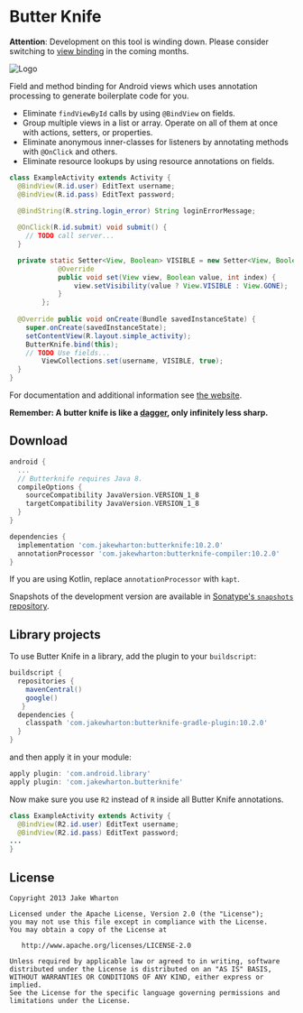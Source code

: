 Butter Knife
============

**Attention**: Development on this tool is winding down. Please consider switching to
[view binding](https://developer.android.com/topic/libraries/view-binding) in the coming months.

![Logo](website/static/logo.png)

Field and method binding for Android views which uses annotation processing to generate boilerplate
code for you.

 * Eliminate `findViewById` calls by using `@BindView` on fields.
 * Group multiple views in a list or array. Operate on all of them at once with actions,
   setters, or properties.
 * Eliminate anonymous inner-classes for listeners by annotating methods with `@OnClick` and others.
 * Eliminate resource lookups by using resource annotations on fields.

```java
class ExampleActivity extends Activity {
  @BindView(R.id.user) EditText username;
  @BindView(R.id.pass) EditText password;

  @BindString(R.string.login_error) String loginErrorMessage;
 
  @OnClick(R.id.submit) void submit() {
    // TODO call server...
  }

  private static Setter<View, Boolean> VISIBLE = new Setter<View, Boolean>() {
            @Override
            public void set(View view, Boolean value, int index) {
                view.setVisibility(value ? View.VISIBLE : View.GONE);
            }
        };
  
  @Override public void onCreate(Bundle savedInstanceState) {
    super.onCreate(savedInstanceState);
    setContentView(R.layout.simple_activity);
    ButterKnife.bind(this);
    // TODO Use fields...
		ViewCollections.set(username, VISIBLE, true);
  }
}
```

For documentation and additional information see [the website][3].

__Remember: A butter knife is like a [dagger][1], only infinitely less sharp.__



Download
--------

```groovy
android {
  ...
  // Butterknife requires Java 8.
  compileOptions {
    sourceCompatibility JavaVersion.VERSION_1_8
    targetCompatibility JavaVersion.VERSION_1_8
  }
}

dependencies {
  implementation 'com.jakewharton:butterknife:10.2.0'
  annotationProcessor 'com.jakewharton:butterknife-compiler:10.2.0'
}
```

If you are using Kotlin, replace `annotationProcessor` with `kapt`.

Snapshots of the development version are available in [Sonatype's `snapshots` repository][snap].



Library projects
--------------------

To use Butter Knife in a library, add the plugin to your `buildscript`:

```groovy
buildscript {
  repositories {
    mavenCentral()
    google()
   }
  dependencies {
    classpath 'com.jakewharton:butterknife-gradle-plugin:10.2.0'
  }
}
```

and then apply it in your module:

```groovy
apply plugin: 'com.android.library'
apply plugin: 'com.jakewharton.butterknife'
```

Now make sure you use `R2` instead of `R` inside all Butter Knife annotations.

```java
class ExampleActivity extends Activity {
  @BindView(R2.id.user) EditText username;
  @BindView(R2.id.pass) EditText password;
...
}
```



License
-------

    Copyright 2013 Jake Wharton
    
    Licensed under the Apache License, Version 2.0 (the "License");
    you may not use this file except in compliance with the License.
    You may obtain a copy of the License at
    
       http://www.apache.org/licenses/LICENSE-2.0
    
    Unless required by applicable law or agreed to in writing, software
    distributed under the License is distributed on an "AS IS" BASIS,
    WITHOUT WARRANTIES OR CONDITIONS OF ANY KIND, either express or implied.
    See the License for the specific language governing permissions and
    limitations under the License.



[1]: https://dagger.dev/
[2]: https://search.maven.org/remote_content?g=com.jakewharton&a=butterknife&v=LATEST
[3]: http://jakewharton.github.com/butterknife/
[snap]: https://oss.sonatype.org/content/repositories/snapshots/
